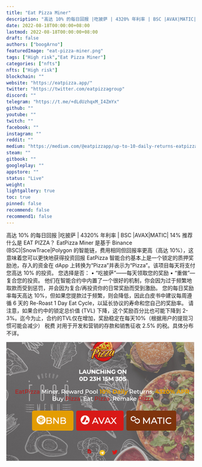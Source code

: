 ```yaml
---
title: "Eat Pizza Miner"
description: "高达 10% 的每日回报 |吃披萨 | 4320% 年利率 | BSC |AVAX|MATIC| 14% 推荐。完全验证的合同"
date: 2022-08-18T00:00:00+08:00
lastmod: 2022-08-18T00:00:00+08:00
draft: false
authors: ["boogArno"]
featuredImage: "eat-pizza-miner.png"
tags: ["High risk","Eat Pizza Miner"]
categories: ["nfts"]
nfts: ["High risk"]
blockchain: ""
website: "https://eatpizza.app/"
twitter: "https://twitter.com/eatpizzagroup"
discord: ""
telegram: "https://t.me/+dLdUzhqxM_I4ZmYx"
github: ""
youtube: ""
twitch: ""
facebook: ""
instagram: ""
reddit: ""
medium: "https://medium.com/@eatpizzapp/up-to-10-daily-returns-eatpizza-4320-apr-bsc-avax-matic-14-referral-a19b348fc7db"
steam: ""
gitbook: ""
googleplay: ""
appstore: ""
status: "Live"
weight: 
lightgallery: true
toc: true
pinned: false
recommend: false
recommend1: false
---
```

高达 10% 的每日回报 |吃披萨 | 4320% 年利率 | BSC |AVAX|MATIC| 14% 推荐 什么是 EAT PIZZA？
EatPizza Miner 是基于 Binance (BSC)|SnowTrace|Polygon 的智能链，费用相同但回报率更高（高达 10%），这意味着您可以更快地获得投资回报
EatPizza 智能合约基本上是一个锁定的质押奖励池，存入的资金在 dApp 上转换为“Pizza”并表示为“Pizza”。该项目每天将支付您高达 10% 的投资。
您选择是否：
• “吃披萨”——每天领取您的奖励
• “重做”— 复合您的投资。
他们在智能合约中内置了一个很好的机制，你会因为过于频繁地取款而受到惩罚，并会因为复合/再投资你的日常奖励而受到激励。
您的每日奖励率每天高达 10%，但如果您提款过于频繁，则会降低，因此白皮书中建议每周遵循 6 天的 Re-Roast 1 Day Eat Cycle，以延长协议的寿命和您自己的奖励率。
请注意，如果合约中的锁定总价值 (TVL) 下降，这个奖励百分比也可能下降到 2-3%。迄今为止，合约的TVL仅在增加，奖励稳定在每天10%（根据用户的提现习惯可能会减少）
税费
对用于开发和营销的存款和销售征收 2.5% 的税。具体分布不详。

![eatpizzaminer-dapp-high-risk-matic-image1-500x315_d0be993c7b68b3194704163b4747f5a4](eatpizzaminer-dapp-high-risk-matic-image1-500x315_d0be993c7b68b3194704163b4747f5a4.png)